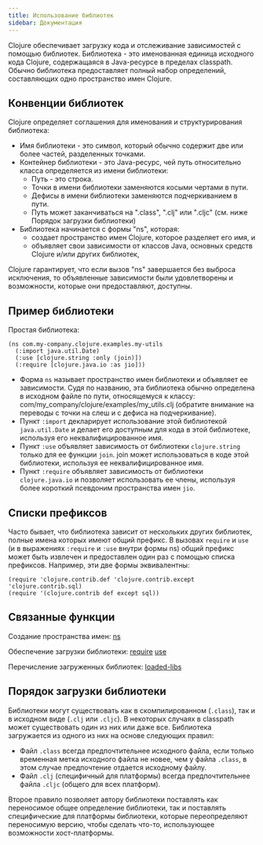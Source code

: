 ```yaml
---
title: Использование библиотек
sidebar: Документация
---
```


Clojure обеспечивает загрузку кода и отслеживание зависимостей с помощью библиотек. Библиотека - это именованная единица исходного кода Clojure, содержащаяся в Java-ресурсе в пределах classpath. Обычно библиотека предоставляет полный набор определений, составляющих одно пространство имен Clojure.

## Конвенции библиотек

Clojure определяет соглашения для именования и структурирования библиотека:

* Имя библиотеки - это символ, который обычно содержит две или более частей, разделенных точками.
* Контейнер библиотеки - это Java-ресурс, чей путь относительно класса определяется из имени библиотеки:
  * Путь - это строка.
  * Точки в имени библиотеки заменяются косыми чертами в пути.
  * Дефисы в имени библиотеки заменяются подчеркиванием в пути.
  * Путь может заканчиваться на ".class", ".clj" или ".cljc" (см. ниже Порядок загрузки библиотеки)
* Библиотека начинается с формы "ns", которая:
  * создает пространство имен Clojure, которое разделяет его имя, и
  * объявляет свои зависимости от классов Java, основных средств Clojure и/или других библиотек,

Clojure гарантирует, что если вызов "ns" завершается без выброса исключения, то объявленные зависимости были удовлетворены и возможности, которые они предоставляют, доступны.

## Пример библиотеки

Простая библиотека:

```
(ns com.my-company.clojure.examples.my-utils
  (:import java.util.Date)
  (:use [clojure.string :only (join)])
  (:require [clojure.java.io :as jio]))
```

* Форма `ns` называет пространство имен библиотеки и объявляет ее зависимости. Судя по названию, эта библиотека обычно определена в исходном файле по пути, относящемуся к классу: com/my\_company/clojure/examples/my\_utils.clj (обратите внимание на переводы с точки на слеш и с дефиса на подчеркивание).
* Пункт `:import` декларирует использование этой библиотекой `java.util.Date` и делает его доступным для кода в этой библиотеке, используя его неквалифицированное имя.
* Пункт `:use` объявляет зависимость от библиотеки `clojure.string` только для ее функции `join`. join может использоваться в коде этой библиотеки, используя ее неквалифицированное имя.
* Пункт `:require` объявляет зависимость от библиотеки `clojure.java.io` и позволяет использовать ее члены, используя более короткий псевдоним пространства имен `jio`.

## Списки префиксов

Часто бывает, что библиотека зависит от нескольких других библиотек, полные имена которых имеют общий префикс. В вызовах `require` и `use` (и в выражениях `:require` и `:use` внутри формы ns) общий префикс может быть извлечен и предоставлен один раз с помощью списка префиксов. Например, эти две формы эквивалентны:

```
(require 'clojure.contrib.def 'clojure.contrib.except 'clojure.contrib.sql)
(require '(clojure.contrib def except sql))
```

## Связанные функции

Создание пространства имен: [ns](https://clojure.github.io/clojure/clojure.core-api.html#clojure.core/ns)

Обеспечение загрузки библиотеки: [require](https://clojure.github.io/clojure/clojure.core-api.html#clojure.core/require) [use](https://clojure.github.io/clojure/clojure.core-api.html#clojure.core/use)

Перечисление загруженных библиотек: [loaded-libs](https://clojure.github.io/clojure/clojure.core-api.html#clojure.core/loaded-libs)

## Порядок загрузки библиотеки

Библиотеки могут существовать как в скомпилированном (`.class`), так и в исходном виде (`.clj` или `.cljc`). В некоторых случаях в classpath может существовать один из них или даже все. Библиотека загружается из одного из них на основе следующих правил:

* Файл `.class` всегда предпочтительнее исходного файла, если только временная метка исходного файла не новее, чем у файла `.class`, в этом случае предпочтение отдается исходному файлу.
* Файл `.clj` (специфичный для платформы) всегда предпочтительнее файла `.cljc` (общего для всех платформ).

Второе правило позволяет автору библиотеки поставлять как переносимое общее определение библиотеки, так и поставлять специфические для платформы библиотеки, которые переопределяют переносимую версию, чтобы сделать что-то, использующее возможности хост-платформы.
